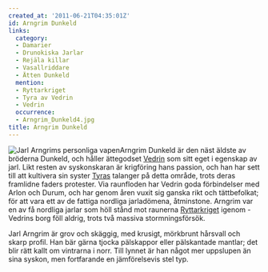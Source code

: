 ```yaml
---
created_at: '2011-06-21T04:35:01Z'
id: Arngrim Dunkeld
links:
  category:
  - Damarier
  - Drunokiska Jarlar
  - Rejäla killar
  - Vasallriddare
  - Ätten Dunkeld
  mention:
  - Ryttarkriget
  - Tyra av Vedrin
  - Vedrin
  occurrence:
  - Arngrim_Dunkeld4.jpg
title: Arngrim Dunkeld
---
```


![Jarl Arngrims personliga vapen]Arngrim Dunkeld är den näst äldste av bröderna Dunkeld, och håller
ättegodset [Vedrin] som sitt eget i egenskap av jarl. Likt resten av syskonskaran är krigföring hans
passion, och han har sett till att kultivera sin syster [Tyras] talanger på detta område, trots
deras framlidne faders protester. Via raunfloden har Vedrin goda förbindelser med Arlon och Durum,
och har genom åren vuxit sig ganska rikt och tättbefolkat; för att vara ett av de fattiga nordliga
jarladömena, åtminstone. Arngrim var en av få nordliga jarlar som höll stånd mot raunerna
[Ryttarkriget] igenom - Vedrins borg föll aldrig, trots två massiva stormningsförsök.

Jarl Arngrim är grov och skäggig, med krusigt, mörkbrunt hårsvall och skarp profil. Han bär gärna
tjocka pälskappor eller pälskantade mantlar; det blir rätt kallt om vintrarna i norr. Till lynnet är
han något mer uppslupen än sina syskon, men fortfarande en jämförelsevis stel typ.

  [Jarl Arngrims personliga vapen]: Arngrim_Dunkeld4.jpg "Jarl Arngrims personliga vapen"
  [Vedrin]: Vedrin
  [Tyras]: Tyra_av_Vedrin
  [Ryttarkriget]: Ryttarkriget